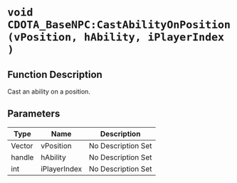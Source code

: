 # `void CDOTA_BaseNPC:CastAbilityOnPosition(vPosition, hAbility, iPlayerIndex )`
## Function Description
Cast an ability on a position.
## Parameters
Type|Name|Description
--|--|--
Vector|vPosition|No Description Set
handle|hAbility|No Description Set
int|iPlayerIndex|No Description Set
